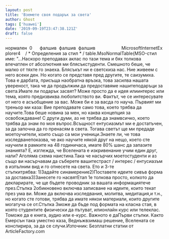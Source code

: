 ```yaml
---
layout: post
title: 'Вземете своя подарък за света'
author: Ghost
tags: ['huawei']
date: '2019-09-19T23:47:38.121Z'
draft: false
---
```


нормален  0      фалшив  фалшив  фалшив                     MicrosoftInternetExplorer4    / * Определения за стил * / table.MsoNormalTable{MSO-стил име: "...Наскоро преподавах aклас по тази тема и бях толкова впечатлен от абсолютния ми блясъкстуденти. Смешното беше, че малко от тяхте го знаеха. Блясъкът ни е светскиза нас. Ние живеем с него всеки ден. Но когато се представя пред другите, те саизумиха. Това е дарбата, присъща наобратна връзка, това засилва нашата увереност, така че да продължим да предоставяме нашитеподаръци за света.Имате ли подарък засвят? Може просто да е идея илиинтерес или тема, която предизвиква любопитството ви. Фактът, че се интересувате от него е aсъобщение за вас. Може би е за васда го науча. Първият ми треньор ми каза: Вие преподавате само това, което трябва да научите.Това беше новина за мен, но каква концепция за освобождаване! С други думи, аз не трябва да знамвсичко, което трябва да знам по моя въпрос.Всъщност ентусиазмът ми е достатъчен, за да започна да го пренасям в света. Тогава светът ще ми предаде моетоучители, които също са мои ученици.Знаете ли, че това изследванепоказва, че ако научите някой друг на нещо, което сте научили в рамките на 48 годиничаса, имате 80% шанс да запазите знанията? Е, изглежда, че Вселената е изкривенание учим един друг, нали? Аголяма схема наистина.Така че насърчих моетостуденти и аз също ви насърчавам да съберете вашитестраст / интерес / ентусиазъм в изпълним вид и го отнесете на света. Ето и 3-те стъпкитрябва: 1)Задайте синамерение2)Поставете идеите сивъв форма за доставка3)Занесете го насвятЕтап 1е толкова просто, колкото да декларирате, че ще бъдете проводник за вашата информациятече през.Стъпка 2обикновено включва записване на идеите, които текат през ума ви. Може да включва изследвания, молитва, медитация,и т.н., но когато сте готови, трябва да имате някои материали, които другите могатуча се от.Стъпка 3може да бъде под формата на класна стая, в която студентите физически да пътуват, илионлайн курс или телеклас. Томоже да е книга, аудио или е-курс. Важното е даПърви стъпки. Както Емерсън така уместно каза, Веднъжвзимаш решение, Вселената се конспирира, за да се случи.Източник: Безплатни статии от ArticleFactory.com
